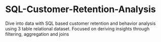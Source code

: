 # SQL-Customer-Retention-Analysis
Dive into data with SQL based customer retention and behavior analysis using 3 table relational dataset. Focused on deriving insights through filtering, aggregation and joins 

